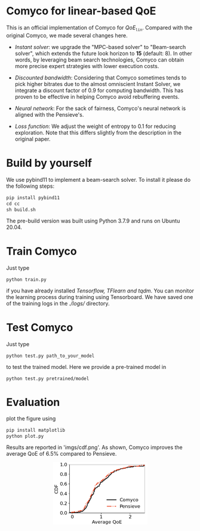 # Comyco for linear-based QoE

This is an official implementation of Comyco for $QoE_\texttt{lin}$. Compared with the original Comyco, we made several changes here.

- *Instant solver*: we upgrade the "MPC-based solver" to "Beam-search solver", which extends the future look horizon to **15** (default: 8). In other words, by leveraging beam search technologies, Comyco can obtain more precise expert strategies with lower execution costs.

- *Discounted bandwidth*: Considering that Comyco sometimes tends to pick higher bitrates due to the almost omniscient Instant Solver, we integrate a discount factor of 0.9 for computing bandwidth. This has proven to be effective in helping Comyco avoid rebuffering events.

- *Neural network*: For the sack of fairness, Comyco's neural network is aligned with the Pensieve's.

- *Loss function*: We adjust the weight of entropy to 0.1 for reducing exploration. Note that this differs slightly from the description in the original paper.

# Build by yourself

We use pybind11 to implement a beam-search solver. To install it please do the following steps:

```
pip install pybind11
cd cc
sh build.sh
```

The pre-build version was built using Python 3.7.9 and runs on Ubuntu 20.04.

# Train Comyco

Just type 

```
python train.py
```

if you have already installed *Tensorflow, TFlearn and tqdm*.
You can monitor the learning process during training using Tensorboard. We have saved one of the training logs in the *./logs/* directory.

# Test Comyco

Just type

```
python test.py path_to_your_model
```

to test the trained model. Here we provide a pre-trained model in 

```
python test.py pretrained/model
```

# Evaluation

plot the figure using

```
pip install matplotlib
python plot.py
```

Results are reported in 'imgs/cdf.png'. As shown, Comyco improves the average QoE of 6.5\% compared to Pensieve.

<p align="center">
    <img src="imgs/cdf.png" width="50%">
</p>
